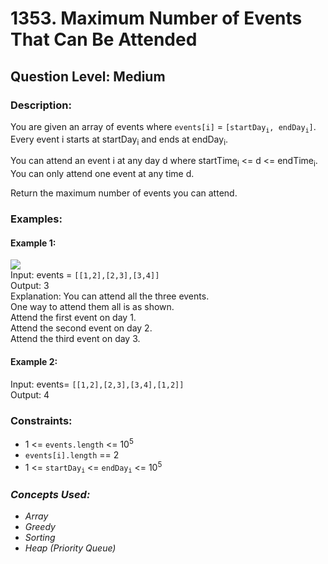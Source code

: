 # 1353. Maximum Number of Events That Can Be Attended
## Question Level: Medium
### Description:
You are given an array of events where `events[i]` = `[startDay`<sub>`i`</sub>`, endDay`<sub>`i`</sub>`]`. Every event i starts at startDay<sub>i</sub> and ends at endDay<sub>i</sub>.

You can attend an event i at any day d where startTime<sub>i</sub> <= d <= endTime<sub>i</sub>. You can only attend one event at any time d.

Return the maximum number of events you can attend.

### Examples:
#### Example 1:

<img src="https://assets.leetcode.com/uploads/2020/02/05/e1.png"><br>
Input: events = `[[1,2],[2,3],[3,4]]`  
Output: 3  
Explanation: You can attend all the three events.  
One way to attend them all is as shown.  
Attend the first event on day 1.  
Attend the second event on day 2.  
Attend the third event on day 3.  
#### Example 2:

Input: events= `[[1,2],[2,3],[3,4],[1,2]]`  
Output: 4  

### Constraints:

- 1 <= `events.length` <= 10<sup>5</sup>
- `events[i].length` == 2
- 1 <= `startDay`<sub>`i`</sub> <= `endDay`<sub>`i`</sub> <= 10<sup>5</sup>

### <i>Concepts Used:
- Array
- Greedy
- Sorting
- Heap (Priority Queue)</i>